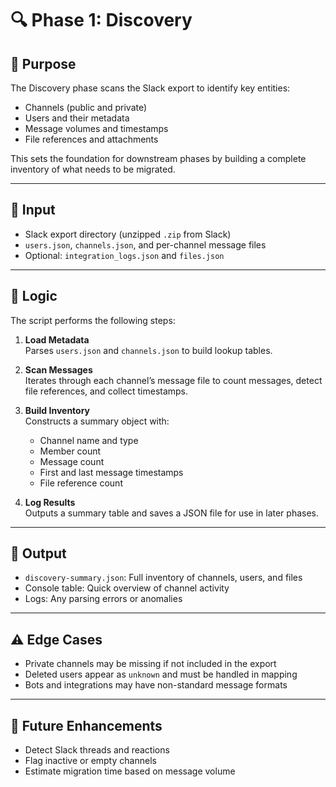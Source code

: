# 🔍 Phase 1: Discovery

## 🎯 Purpose

The Discovery phase scans the Slack export to identify key entities:
- Channels (public and private)
- Users and their metadata
- Message volumes and timestamps
- File references and attachments

This sets the foundation for downstream phases by building a complete inventory of what needs to be migrated.

---

## 📁 Input

- Slack export directory (unzipped `.zip` from Slack)
- `users.json`, `channels.json`, and per-channel message files
- Optional: `integration_logs.json` and `files.json`

---

## 🧠 Logic

The script performs the following steps:

1. **Load Metadata**  
   Parses `users.json` and `channels.json` to build lookup tables.

2. **Scan Messages**  
   Iterates through each channel’s message file to count messages, detect file references, and collect timestamps.

3. **Build Inventory**  
   Constructs a summary object with:
   - Channel name and type
   - Member count
   - Message count
   - First and last message timestamps
   - File reference count

4. **Log Results**  
   Outputs a summary table and saves a JSON file for use in later phases.

---

## 🧪 Output

- `discovery-summary.json`: Full inventory of channels, users, and files
- Console table: Quick overview of channel activity
- Logs: Any parsing errors or anomalies

---

## ⚠️ Edge Cases

- Private channels may be missing if not included in the export
- Deleted users appear as `unknown` and must be handled in mapping
- Bots and integrations may have non-standard message formats

---

## 🔮 Future Enhancements

- Detect Slack threads and reactions
- Flag inactive or empty channels
- Estimate migration time based on message volume


